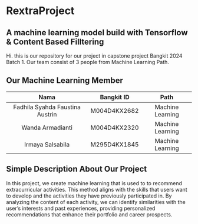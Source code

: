 # RextraProject

<h2>A machine learning model build with Tensorflow & Content Based Filltering</h2>
<p>Hi. this is our repository for our project in capstone project Bangkit 2024 Batch 1. Our team consist of 3 people from Machine Learning Path.

</p>

## Our Machine Learning Member
|            Nama          |  Bangkit ID  |       Path       |
|:------------------------:|:------------:|:----------------:|
|  Fadhila Syahda Faustina Austrin           |  M004D4KX2682  | Machine Learning |
|  Wanda Armadianti           |  M004D4KX2320  | Machine Learning |
|  Irmaya Salsabila   |  M295D4KX1845  | Machine Learning |

## Simple Description About Our Project
In this project, we create machine learning that is used to to recommend extracurricular activities. This method aligns with the skills that users want to develop and the activities they have previously participated in. By analyzing the content of each activity, we can identify similarities with the user’s interests and past experiences, providing personalized recommendations that enhance their portfolio and career prospects.


